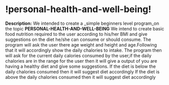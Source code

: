 # !personal-health-and-well-being!
**Description:** We intended to create a _simple beginners level program_on the topic **PERSONAL-HEALTH-AND-WELL-BEING** 
We intend to create basic food nutrition required to the user according to his/her BMI and give suggestions on the diet he/she can consume or should consume.
The program will ask the user there age weight and height and age.Following that it will accordingly show the daily chalories to intake.
The program then will ask for the current daily calories consumed by the user,if the daily chalories are in the range for the user then it will give a output of you are having a healthy diet and give some suggestions.
If the diet is below the daily chalories consumed then it will suggest diet accordingly 
If the diet is above the daily chalories consumed then it will suggest diet accordingly
